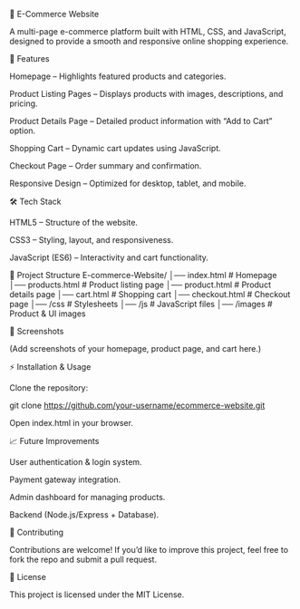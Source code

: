 🛒 E-Commerce Website

A multi-page e-commerce platform built with HTML, CSS, and JavaScript, designed to provide a smooth and responsive online shopping experience.

🚀 Features

Homepage – Highlights featured products and categories.

Product Listing Pages – Displays products with images, descriptions, and pricing.

Product Details Page – Detailed product information with “Add to Cart” option.

Shopping Cart – Dynamic cart updates using JavaScript.

Checkout Page – Order summary and confirmation.

Responsive Design – Optimized for desktop, tablet, and mobile.

🛠️ Tech Stack

HTML5 – Structure of the website.

CSS3 – Styling, layout, and responsiveness.

JavaScript (ES6) – Interactivity and cart functionality.

📂 Project Structure
E-commerce-Website/
│── index.html        # Homepage
│── products.html     # Product listing page
│── product.html      # Product details page
│── cart.html         # Shopping cart
│── checkout.html     # Checkout page
│── /css              # Stylesheets
│── /js               # JavaScript files
│── /images           # Product & UI images

📸 Screenshots

(Add screenshots of your homepage, product page, and cart here.)

⚡ Installation & Usage

Clone the repository:

git clone https://github.com/your-username/ecommerce-website.git


Open index.html in your browser.

📈 Future Improvements

User authentication & login system.

Payment gateway integration.

Admin dashboard for managing products.

Backend (Node.js/Express + Database).

🤝 Contributing

Contributions are welcome! If you’d like to improve this project, feel free to fork the repo and submit a pull request.

📜 License

This project is licensed under the MIT License.
